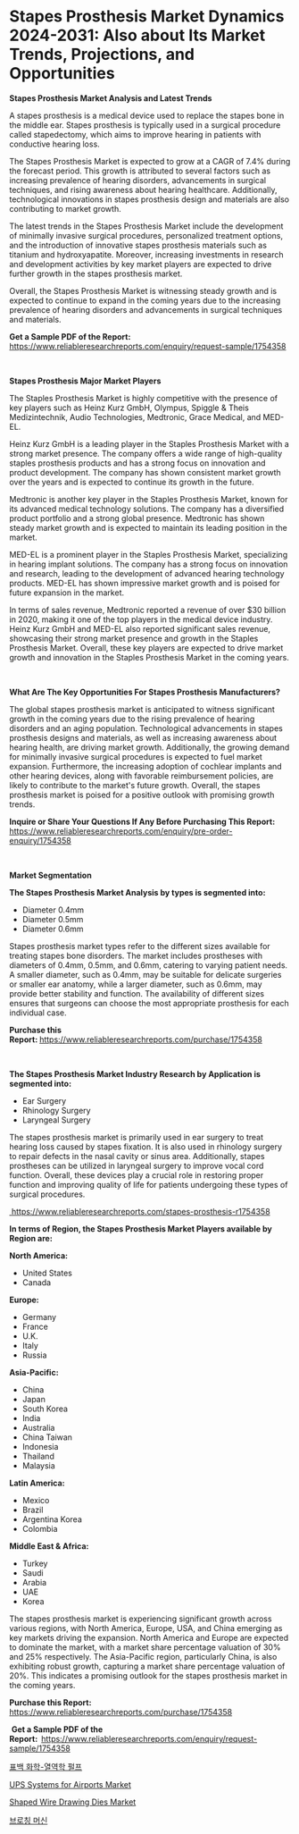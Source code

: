 <p><h1>Stapes Prosthesis Market Dynamics 2024-2031: Also about Its Market Trends, Projections, and Opportunities</h1></p><p><strong>Stapes Prosthesis Market Analysis and Latest Trends</strong></p>
<p><p>A stapes prosthesis is a medical device used to replace the stapes bone in the middle ear. Stapes prosthesis is typically used in a surgical procedure called stapedectomy, which aims to improve hearing in patients with conductive hearing loss.</p><p>The Stapes Prosthesis Market is expected to grow at a CAGR of 7.4% during the forecast period. This growth is attributed to several factors such as increasing prevalence of hearing disorders, advancements in surgical techniques, and rising awareness about hearing healthcare. Additionally, technological innovations in stapes prosthesis design and materials are also contributing to market growth.</p><p>The latest trends in the Stapes Prosthesis Market include the development of minimally invasive surgical procedures, personalized treatment options, and the introduction of innovative stapes prosthesis materials such as titanium and hydroxyapatite. Moreover, increasing investments in research and development activities by key market players are expected to drive further growth in the stapes prosthesis market.</p><p>Overall, the Stapes Prosthesis Market is witnessing steady growth and is expected to continue to expand in the coming years due to the increasing prevalence of hearing disorders and advancements in surgical techniques and materials.</p></p>
<p><strong>Get a Sample PDF of the Report:&nbsp;</strong> <a href="https://www.reliableresearchreports.com/enquiry/request-sample/1754358">https://www.reliableresearchreports.com/enquiry/request-sample/1754358</a></p>
<p>&nbsp;</p>
<p><strong>Stapes Prosthesis Major Market Players</strong></p>
<p><p>The Staples Prosthesis Market is highly competitive with the presence of key players such as Heinz Kurz GmbH, Olympus, Spiggle & Theis Medizintechnik, Audio Technologies, Medtronic, Grace Medical, and MED-EL.</p><p>Heinz Kurz GmbH is a leading player in the Staples Prosthesis Market with a strong market presence. The company offers a wide range of high-quality staples prosthesis products and has a strong focus on innovation and product development. The company has shown consistent market growth over the years and is expected to continue its growth in the future.</p><p>Medtronic is another key player in the Staples Prosthesis Market, known for its advanced medical technology solutions. The company has a diversified product portfolio and a strong global presence. Medtronic has shown steady market growth and is expected to maintain its leading position in the market.</p><p>MED-EL is a prominent player in the Staples Prosthesis Market, specializing in hearing implant solutions. The company has a strong focus on innovation and research, leading to the development of advanced hearing technology products. MED-EL has shown impressive market growth and is poised for future expansion in the market.</p><p>In terms of sales revenue, Medtronic reported a revenue of over $30 billion in 2020, making it one of the top players in the medical device industry. Heinz Kurz GmbH and MED-EL also reported significant sales revenue, showcasing their strong market presence and growth in the Staples Prosthesis Market. Overall, these key players are expected to drive market growth and innovation in the Staples Prosthesis Market in the coming years.</p></p>
<p>&nbsp;</p>
<p><strong>What Are The Key Opportunities For Stapes Prosthesis Manufacturers?</strong></p>
<p><p>The global stapes prosthesis market is anticipated to witness significant growth in the coming years due to the rising prevalence of hearing disorders and an aging population. Technological advancements in stapes prosthesis designs and materials, as well as increasing awareness about hearing health, are driving market growth. Additionally, the growing demand for minimally invasive surgical procedures is expected to fuel market expansion. Furthermore, the increasing adoption of cochlear implants and other hearing devices, along with favorable reimbursement policies, are likely to contribute to the market's future growth. Overall, the stapes prosthesis market is poised for a positive outlook with promising growth trends.</p></p>
<p><strong>Inquire or Share Your Questions If Any Before Purchasing This Report:</strong> <a href="https://www.reliableresearchreports.com/enquiry/pre-order-enquiry/1754358">https://www.reliableresearchreports.com/enquiry/pre-order-enquiry/1754358</a></p>
<p>&nbsp;</p>
<p><strong>Market Segmentation</strong></p>
<p><strong>The Stapes Prosthesis Market Analysis by types is segmented into:</strong></p>
<p><ul><li>Diameter 0.4mm</li><li>Diameter 0.5mm</li><li>Diameter 0.6mm</li></ul></p>
<p><p>Stapes prosthesis market types refer to the different sizes available for treating stapes bone disorders. The market includes prostheses with diameters of 0.4mm, 0.5mm, and 0.6mm, catering to varying patient needs. A smaller diameter, such as 0.4mm, may be suitable for delicate surgeries or smaller ear anatomy, while a larger diameter, such as 0.6mm, may provide better stability and function. The availability of different sizes ensures that surgeons can choose the most appropriate prosthesis for each individual case.</p></p>
<p><strong>Purchase this Report:&nbsp;</strong><a href="https://www.reliableresearchreports.com/purchase/1754358">https://www.reliableresearchreports.com/purchase/1754358</a></p>
<p>&nbsp;</p>
<p><strong>The Stapes Prosthesis Market Industry Research by Application is segmented into:</strong></p>
<p><ul><li>Ear Surgery</li><li>Rhinology Surgery</li><li>Laryngeal Surgery</li></ul></p>
<p><p>The stapes prosthesis market is primarily used in ear surgery to treat hearing loss caused by stapes fixation. It is also used in rhinology surgery to repair defects in the nasal cavity or sinus area. Additionally, stapes prostheses can be utilized in laryngeal surgery to improve vocal cord function. Overall, these devices play a crucial role in restoring proper function and improving quality of life for patients undergoing these types of surgical procedures.</p></p>
<p><a href="https://www.reliableresearchreports.com/stapes-prosthesis-r1754358">&nbsp;https://www.reliableresearchreports.com/stapes-prosthesis-r1754358</a></p>
<p><strong>In terms of Region, the Stapes Prosthesis Market Players available by Region are:</strong></p>
<p>
    <p> <strong> North America: </strong>
        <ul>
            <li>United States</li>
            <li>Canada</li>
        </ul>
        </p> 
    <p> <strong> Europe: </strong>
        <ul>
            <li>Germany</li>
            <li>France</li>
            <li>U.K.</li>
            <li>Italy</li>
            <li>Russia</li>
        </ul>
        </p> 
    <p> <strong> Asia-Pacific: </strong>
        <ul>
            <li>China</li>
            <li>Japan</li>
            <li>South Korea</li>
            <li>India</li>
            <li>Australia</li>
            <li>China Taiwan</li>
            <li>Indonesia</li>
            <li>Thailand</li>
            <li>Malaysia</li>
        </ul>
        </p> 
    <p> <strong> Latin America: </strong>
        <ul>
            <li>Mexico</li>
            <li>Brazil</li>
            <li>Argentina Korea</li>
            <li>Colombia</li>
        </ul>
        </p> 
    <p> <strong> Middle East & Africa: </strong>
        <ul>
            <li>Turkey</li>
            <li>Saudi</li>
            <li>Arabia</li>
            <li>UAE</li>
            <li>Korea</li>
        </ul>
    </p>
    </p>
<p><p>The stapes prosthesis market is experiencing significant growth across various regions, with North America, Europe, USA, and China emerging as key markets driving the expansion. North America and Europe are expected to dominate the market, with a market share percentage valuation of 30% and 25% respectively. The Asia-Pacific region, particularly China, is also exhibiting robust growth, capturing a market share percentage valuation of 20%. This indicates a promising outlook for the stapes prosthesis market in the coming years.</p></p>
<p><strong>Purchase this Report: </strong><a href="https://www.reliableresearchreports.com/purchase/1754358">https://www.reliableresearchreports.com/purchase/1754358</a></p>
<p>&nbsp;<strong>Get a Sample PDF of the Report:&nbsp;&nbsp;</strong><a href="https://www.reliableresearchreports.com/enquiry/request-sample/1754358">https://www.reliableresearchreports.com/enquiry/request-sample/1754358</a></p>
<p><strong></strong></p>
<p><p><a href="https://github.com/JeromeRtyau89966/Market-Research-Report-List-2/blob/main/1588627181174.md">표백 화학-열역학 펄프</a></p><p><a href="https://github.com/liliskanaya73/Market-Research-Report-List-1/blob/main/ups-systems-for-airports-market.md">UPS Systems for Airports Market</a></p><p><a href="https://github.com/mooaaztarek/Market-Research-Report-List-1/blob/main/shaped-wire-drawing-dies-market.md">Shaped Wire Drawing Dies Market</a></p><p><a href="https://github.com/TimmyMann6767/Market-Research-Report-List-2/blob/main/6140026181173.md">브로칭 머신</a></p></p>